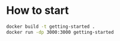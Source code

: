 # How to start

```bash
docker build -t getting-started .
docker run -dp 3000:3000 getting-started
```
